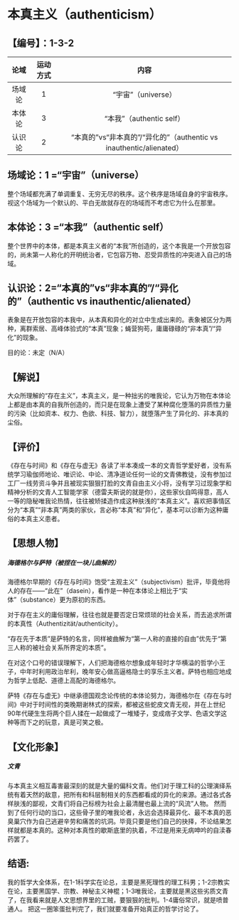# 本真主义（authenticism）
## 【编号】：1-3-2
| 论域 | 运动方式           | 内容 |
|:----:|:-------:|:-----:|
| 场域论   |1 | “宇宙”（universe）   |
| 本体论   |3 | “本我”（authentic self）  |
| 认识论   |2 |  “本真的”vs“非本真的”/“异化的”（authentic vs inauthentic/alienated）  |

## 场域论：1 =“宇宙”（universe）

整个场域都充满了单调重复、无穷无尽的秩序。这个秩序是场域自身的宇宙秩序。视这个场域为一个默认的、平白无故就存在的场域而不考虑它为什么在那里。

## 本体论：3 =“本我”（authentic self）

整个世界中的本体，都是本真主义者的“本我”所创造的，这个本我是一个开放包容的，尚未第一人称化的开明统治者，它包容万物、忍受异质性的冲突进入自己的场域。

## 认识论：2=“本真的”vs“非本真的”/“异化的”（authentic vs inauthentic/alienated）

表象是在开放包容的本我中，从本真和异化的对立中生成出来的。表象被区分为两种，离群索居、高峰体验式的“本真”现象；蝇营狗苟，庸庸碌碌的“非本真”/“异化”的现象。

目的论：未定（N/A）

## 【解说】

大众所理解的“存在主义”，本真主义，是一种拙劣的唯我论，它认为万物在本体论上都是由本真的自我所创造的，而只是在现象上遭受了某种腐化堕落的异质性力量的污染（比如资本、权力、色欲、科技、智力），就堕落产生了异化的、非本真的尘俗。

## 【评价】

《存在与时间》和《存在与虚无》各读了半本凑成一本的文青哲学爱好者，没有系统学习瑜伽师地论、唯识论、中论、清净道论任何一论的文青佛教徒，没有参加过工厂一线劳资斗争并且被现实狠狠打脸的文青自由主义小将，没有学习过现象学和精神分析的文青人工智能学家（德雷夫斯说的就是你），这些家伙自鸣得意，高人一等的隐秘唯我论热情，往往被矫揉造作成这种肤浅的“本真主义”。喜欢把事情区分为“本真”“非本真”两类的家伙，言必称“本真”和“异化”，基本可以诊断为这种庸俗的本真主义患者。

## 【思想人物】

##### 海德格尔与萨特（被捏在一块儿曲解的）
海德格尔早期的《存在与时间》饱受“主观主义”（subjectivism）批评，毕竟他将人的存在——“此在”（dasein），看作是一种在本体论上相比于“实体”（substance）更为原初的东西。

对于存在主义的庸俗理解，往往也就是要否定日常烦琐的社会关系，而去追求所谓的本真性（Authentizität/authenticity）。

“存在先于本质”是萨特的名言，同样被曲解为“第一人称的直接的自由”优先于“第三人称的被社会关系所界定的本质”。

在对这个口号的错误理解下，人们把海德格尔想象成年轻时才华横溢的哲学小王子，中年时利用政治牟利，晚年安心做高逼格隐士的享乐主义者。萨特也相应地成为哲学上低配、道德上高配的海德格尔。

萨特《存在与虚无》中继承德国观念论传统的本体论努力，海德格尔在《存在与时间》中对于时间性的类晚期谢林式的探索，都被这些蛇皮文青无视，并在上世纪90年代硬生生将两个巨人揉在一起做成了一堆矮子，变成痞子文学、色语文学这种等而下之的玩意，真是可笑之极。

## 【文化形象】

##### 文青
与本真主义相互毒害最深刻的就是大量的偏科文青。他们对于理工科的公理演绎系统有着天然的敌意，把所有和科层制相关的东西都看成的异化的来源。通过各式各样肤浅的鄙视，文青们将自己标榜为社会上最清醒也最上流的“风流”人物。
然而到了任何行动的当口，这些骨子里的唯我论者，永远会选择最异化、最不本真的恶臭巢穴作为自己逃避辛劳和痛苦的坑洞。毕竟只要是他们自己的抉择，不论结果怎样就都是本真的。这种对本真性的歇斯底里的执着，不过是用来无病呻吟的自渎春药罢了。

## 结语:

我的哲学大全体系，在1-1科学实在论总，主要是黑死理性的理工科男；1-2宗教实在论，主要黑国学、宗教、神秘主义神棍；1-3唯我论，主要就是黑这些劣质文青了，在我看来就是人文思想界里的工贼，要狠狠的批判。1-4庸俗常识，就是喷普通人。
把这一圈笨蛋批判完了，我们就要准备开始真正的哲学讨论了。
